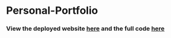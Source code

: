 # Personal-Portfolio 
### View the deployed website [here](https://neetocode.com/site/anandhu-jayan/HCJ-ASE "here") and the full code [here](https://neetocode.com/create/webpage/anandhu-jayan/HCJ-ASE "here")
